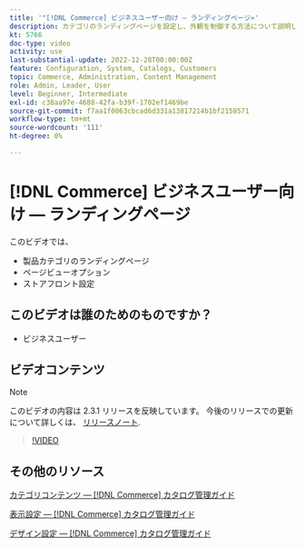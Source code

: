 ```yaml
---
title: '"[!DNL Commerce] ビジネスユーザー向け — ランディングページ»'
description: カテゴリのランディングページを設定し、外観を制御する方法について説明します。
kt: 5766
doc-type: video
activity: use
last-substantial-update: 2022-12-28T00:00:00Z
feature: Configuration, System, Catalogs, Customers
topic: Commerce, Administration, Content Management
role: Admin, Leader, User
level: Beginner, Intermediate
exl-id: c38aa97e-4688-42fa-b39f-1702ef1469be
source-git-commit: f7aa1f0063cbcad6d331a13817214b1bf2158571
workflow-type: tm+mt
source-wordcount: '111'
ht-degree: 0%

---
```


# [!DNL Commerce] ビジネスユーザー向け — ランディングページ

このビデオでは、

- 製品カテゴリのランディングページ
- ページビューオプション
- ストアフロント設定

## このビデオは誰のためのものですか？

- ビジネスユーザー

## ビデオコンテンツ

>[!NOTE]
>
>このビデオの内容は 2.3.1 リリースを反映しています。 今後のリリースでの更新について詳しくは、 [リリースノート](https://experienceleague.adobe.com/docs/commerce-operations/release/notes/overview.html).

>[!VIDEO](https://video.tv.adobe.com/v/36388?quality=12&learn=on)

## その他のリソース

[カテゴリコンテンツ — [!DNL Commerce] カタログ管理ガイド](https://experienceleague.adobe.com/docs/commerce-admin/catalog/categories/create/categories-content-settings.html)

[表示設定 — [!DNL Commerce] カタログ管理ガイド](https://experienceleague.adobe.com/docs/commerce-admin/catalog/categories/create/categories-display-settings.html)

[デザイン設定 — [!DNL Commerce] カタログ管理ガイド](https://experienceleague.adobe.com/docs/commerce-admin/catalog/categories/create/categories-custom-design.html)
